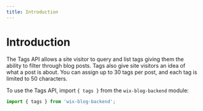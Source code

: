 ```yaml
---
title: Introduction
---
```


# Introduction


The Tags API allows a site visitor to query and list tags giving them the ability to filter through blog posts. Tags also give site visitors an idea of what a post is about. 
You can assign up to 30 tags per post, and each tag is limited to 50 characters.

To use the Tags API, import `{ tags }` from the `wix-blog-backend` module:

```javascript
import { tags } from 'wix-blog-backend';
```